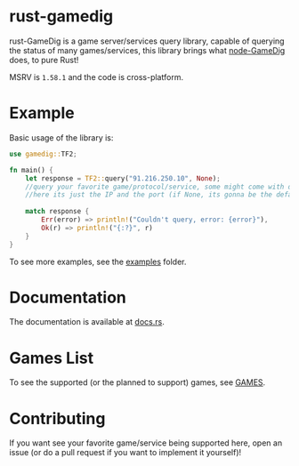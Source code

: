 # rust-gamedig
rust-GameDig is a game server/services query library, capable of querying the status of many games/services, this library brings what [node-GameDig](https://github.com/gamedig/node-gamedig) does, to pure Rust!  

MSRV is `1.58.1` and the code is cross-platform.

# Example
Basic usage of the library is:
```rust
use gamedig::TF2;

fn main() {
    let response = TF2::query("91.216.250.10", None);
    //query your favorite game/protocol/service, some might come with different parameters
    //here its just the IP and the port (if None, its gonna be the default from the protocol)
    
    match response {
        Err(error) => println!("Couldn't query, error: {error}"),
        Ok(r) => println!("{:?}", r)
    }
}
```
To see more examples, see the [examples](examples) folder.

# Documentation
The documentation is available at [docs.rs](https://docs.rs/gamedig/latest/gamedig/).

# Games List
To see the supported (or the planned to support) games, see [GAMES](GAMES.md).

# Contributing
If you want see your favorite game/service being supported here, open an issue (or do a pull request if you want to implement it yourself)!

